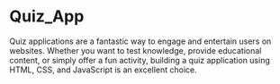 # Quiz_App
Quiz applications are a fantastic way to engage and entertain users on websites. Whether you want to test knowledge, provide educational content, or simply offer a fun activity, building a quiz application using HTML, CSS, and JavaScript is an excellent choice.

